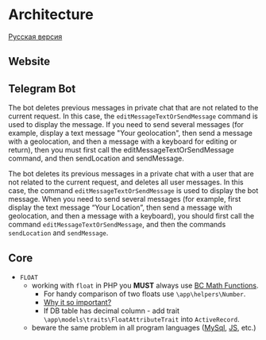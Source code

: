 # Architecture

[Русская версия](ARCHITECTURE.ru.md)

## Website

## Telegram Bot

The bot deletes previous messages in private chat that are not related to the current request. In this case, the `editMessageTextOrSendMessage` command is used to display the message. If you need to send several messages (for example, display a text message "Your geolocation", then send a message with a geolocation, and then a message with a keyboard for editing or return), then you must first call the editMessageTextOrSendMessage command, and then sendLocation and sendMessage.

The bot deletes its previous messages in a private chat with a user that are not related to the current request, and deletes all user messages. In this case, the command `editMessageTextOrSendMessage` is used to display the bot message. When you need to send several messages (for example, first display the text message “Your Location”, then send a message with geolocation, and then a message with a keyboard), you should first call the command `editMessageTextOrSendMessage`, and then the commands `sendLocation` and `sendMessage`.

## Core

- `FLOAT`
    - working with `float` in PHP you **MUST** always use [BC Math Functions](https://www.php.net/manual/en/ref.bc.php).
        - For handy comparison of two floats use `\app\helpers\Number`.
        - [Why it so important?](https://stackoverflow.com/questions/3148937/compare-floats-in-php)
        - If DB table has decimal column - add trait `\app\models\traits\FloatAttributeTrait` into `ActiveRecord`.
    - beware the same problem in all program languages ([MySql](https://stackoverflow.com/questions/2188139/check-for-equality-on-a-mysql-float-field), [JS](https://stackoverflow.com/questions/3343623/javascript-comparing-two-float-values/3343658), etc.)
